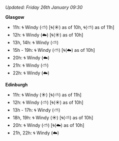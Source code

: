 *Updated: Friday 26th January 09:30*

**Glasgow**

* 11h: :cyclone: Windy (:partly_sunny:) [:cyclone:(:sunny:) as of 10h, :cyclone:(:partly_sunny:) as of 11h]
* 12h: :cyclone: Windy (:cloud:) [:cyclone:(:sunny:) as of 10h]
* 13h, 14h: :cyclone: Windy (:partly_sunny:)
* 15h - 19h: :cyclone: Windy (:partly_sunny:) [:cyclone:(:cloud:) as of 10h]
* 20h: :cyclone: Windy (:cloud:)
* 21h: :cyclone: Windy (:partly_sunny:)
* 22h: :cyclone: Windy (:cloud:)

**Edinburgh**

* 11h: :cyclone: Windy (:sunny:) [:cyclone:(:partly_sunny:) as of 11h]
* 12h: :cyclone: Windy (:partly_sunny:) [:cyclone:(:sunny:) as of 10h]
* 13h - 17h: :cyclone: Windy (:partly_sunny:)
* 18h, 19h: :cyclone: Windy (:sunny:) [:cyclone:(:partly_sunny:) as of 10h]
* 20h: :cyclone: Windy (:partly_sunny:) [:cyclone:(:cloud:) as of 10h]
* 21h, 22h: :cyclone: Windy (:cloud:)
